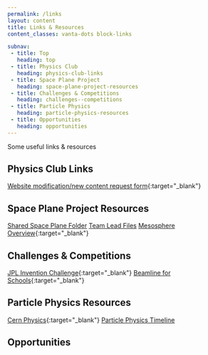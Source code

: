 ```yaml
---
permalink: /links
layout: content
title: Links & Resources
content_classes: vanta-dots block-links

subnav: 
 - title: Top
   heading: top
 - title: Physics Club
   heading: physics-club-links
 - title: Space Plane Project
   heading: space-plane-project-resources
 - title: Challenges & Competitions
   heading: challenges--competitions
 - title: Particle Physics
   heading: particle-physics-resources
 - title: Opportunities
   heading: opportunities
---
```


Some useful links & resources

## Physics Club Links

[Website modification/new content request form](https://forms.gle/Je5ytpkE1geXxZgT8){:target="_blank"}

## Space Plane Project Resources

[Shared Space Plane Folder](https://drive.google.com/drive/folders/1itkfUPE0anoGPGpfnnr99dEDegw8AY1B?usp=sharing)
[Team Lead Files](https://drive.google.com/drive/u/1/folders/1f0EwRmwcTG87ZKw_i9OIwFUqLelE8Weo)
[Mesosphere Overview](https://scied.ucar.edu/shortcontent/mesosphere-overview){:target="_blank"}

## Challenges & Competitions

[JPL Invention Challenge](https://www.jpl.nasa.gov/events/inventionchallenge/){:target="_blank"}
[Beamline for Schools](https://beamlineforschools.cern/){:target="_blank"}

## Particle Physics Resources

[Cern Physics](https://home.cern/about/physics){:target="_blank"}
[Particle Physics Timeline](https://particleadventure.org/other/history/)

## Opportunities


